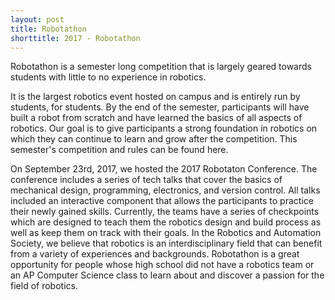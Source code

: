 ```yaml
---
layout: post
title: Robotathon
shorttitle: 2017 - Robotathon
---
```


Robotathon is a semester long competition that is largely geared towards students with little to no experience in robotics.

It is the largest robotics event hosted on campus and is entirely run by students, for students. By the end of the semester, participants will have built a robot from scratch and have learned the basics of all aspects of robotics. Our goal is to give participants a strong foundation in robotics on which they can continue to learn and grow after the competition. This semester's competition and rules can be found here.

On September 23rd, 2017, we hosted the 2017 Robotaton Conference. The conference includes a series of tech talks that cover the basics of mechanical design, programming, electronics, and version control. All talks included an interactive component that allows the participants to practice their newly gained skills. Currently, the teams have a series of checkpoints which are designed to teach them the robotics design and build process as well as keep them on track with their goals. In the  Robotics and Automation Society, we believe that robotics is an interdisciplinary field that can benefit from a variety of experiences and backgrounds. Robotathon is a great opportunity for people whose high school did not have a robotics team or an AP Computer Science class to learn about and discover a passion for the field of robotics. 

